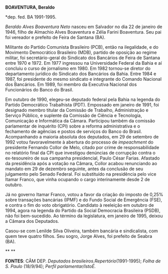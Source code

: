 **BOAVENTURA, Beraldo**

\*dep. fed. BA 1991-1995.

*Beraldo Alves Boaventura Neto* nasceu em Salvador no dia 22 de janeiro
de 1946, filho de Almachio Alves Boaventura e Zélia Farini Boaventura.
Seu pai foi vereador e prefeito de Feira de Santana (BA).

Militante do Partido Comunista Brasileiro (PCB), então na ilegalidade, e
do Movimento Democrático Brasileiro (MDB), partido de oposição ao regime
militar, foi secretário-geral do Sindicato dos Bancários de Feira de
Santana entre 1970 e 1972. Em 1977 ingressou na Universidade Federal da
Bahia e aí concluiu o curso de jornalismo em 1980. Em 1982 tornou-se
diretor do departamento jurídico do Sindicato dos Bancários da Bahia.
Entre 1984 e 1987, foi presidente do mesmo sindicato e integrante do
Comando Nacional dos Bancários. Em 1989, foi membro da Executiva
Nacional dos Funcionários do Banco do Brasil.

Em outubro de 1990, elegeu-se deputado federal pela Bahia na legenda do
Partido Democrático Trabalhista (PDT). Empossado em janeiro de 1991, foi
designado membro titular da Comissão de Trabalho, Administração e
Serviço Público, e suplente da Comissão de Ciência e Tecnologia,
Comunicação e Informática da Câmara. Participou também da comissão
parlamentar de inquérito (CPI) sobre a reforma administrativa e o
fechamento de agências e postos de serviços do Banco do Brasil.
Acompanhando a maioria absoluta dos deputados, em 29 de setembro de 1992
votou favoravelmente à abertura do processo de *impeachment* do
presidente Fernando Collor de Melo, citado por crime de responsabilidade
no relatório final da CPI que investigou denúncias de corrupção contra o
ex-tesoureiro de sua campanha presidencial, Paulo César Farias. Afastado
da presidência após a votação na Câmara, Collor acabou renunciando ao
mandato em 29 de dezembro seguinte, antes da conclusão de seu julgamento
pelo Senado Federal. Foi substituído na presidência pelo vice Itamar
Franco, que vinha ocupando o cargo interinamente desde 2 de outubro.

Já no governo Itamar Franco, votou a favor da criação do imposto de
0,25% sobre transações bancárias (IPMF) e do Fundo Social de Emergência
(FSE), e contra o fim do voto obrigatório. Candidato à reeleição em
outubro de 1994, agora na legenda do Partido da Social Democracia
Brasileira (PSDB), não foi bem-sucedido. Ao término da legislatura, em
janeiro de 1995, deixou a Câmara dos Deputados.

Casou-se com Lenilde Silva Oliveira, também bancária e sindicalista, com
quem teve quatro filhos. Seu sogro, Jorge Alves, foi prefeito de Seabra
(BA).

** **

**FONTES**: CÂM DEP. *Deputados brasileiros.*Repertório**(1991-1995);
*Folha de S. Paulo* (18/9/94); *Perfil parlamentar/IstoÉ.*

 
